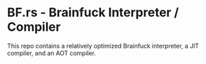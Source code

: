 # BF.rs - Brainfuck Interpreter / Compiler
This repo contains a relatively optimized Brainfuck interpreter, a JIT compiler, and an AOT compiler.
